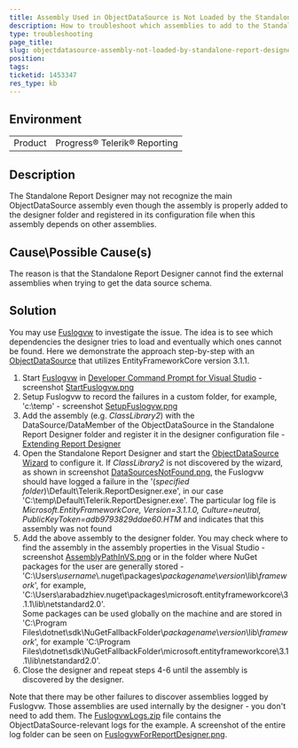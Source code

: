 ```yaml
---
title: Assembly Used in ObjectDataSource is Not Loaded by the Standalone Report Designer
description: How to troubleshoot which assemblies to add to the Standalone Report Designer folder when an ObjectDataSource assembly types are missing in the wizard.
type: troubleshooting
page_title: 
slug: objectdatasource-assembly-not-loaded-by-standalone-report-designer
position: 
tags: 
ticketid: 1453347
res_type: kb
---
```


## Environment
<table>
	<tbody>
		<tr>
			<td>Product</td>
			<td>Progress® Telerik® Reporting</td>
		</tr>
	</tbody>
</table>


## Description
The Standalone Report Designer may not recognize the main ObjectDataSource assembly even though the assembly is properly added to the designer folder and registered in its configuration file when this assembly depends on other assemblies.

## Cause\Possible Cause(s)
The reason is that the Standalone Report Designer cannot find the external assemblies when trying to get the data source schema.

## Solution
You may use [Fuslogvw](https://docs.microsoft.com/en-us/dotnet/framework/tools/fuslogvw-exe-assembly-binding-log-viewer) to investigate the issue. The idea is to see which dependencies the designer tries to load and eventually which ones cannot be found. 
Here we demonstrate the approach step-by-step with an [ObjectDataSource](../objectdatasource) that utilizes EntityFrameworkCore version 3.1.1.

1. Start [Fuslogvw](https://techcommunity.microsoft.com/t5/iis-support-blog/fusion-log-viewer-fuslogvw-exe/ba-p/784396) in [Developer Command Prompt for Visual Studio](https://docs.microsoft.com/en-us/dotnet/framework/tools/developer-command-prompt-for-vs) - screenshot [StartFuslogvw.png](https://www.telerik.com/docs/default-source/knowledgebasearticleattachments/reporting/startfuslogvw.png?sfvrsn=e57b63f_2)
2. Setup Fuslogvw to record the failures in a custom folder, for example, 'c:\temp' - screenshot [SetupFuslogvw.png](https://www.telerik.com/docs/default-source/knowledgebasearticleattachments/reporting/setupfuslogvw.png?sfvrsn=d915da24_2)
3. Add the assembly (e.g. _ClassLibrary2_) with the DataSource/DataMember of the ObjectDataSource in the Standalone Report Designer folder and register it in the designer configuration file - [Extending Report Designer](../standalone-report-designer-extending-configuration)
4. Open the Standalone Report Designer and start the [ObjectDataSource Wizard](../objectdatasource-wizard) to configure it. If _ClassLibrary2_ is not discovered by the wizard, as shown in screenshot [DataSourcesNotFound.png](https://www.telerik.com/docs/default-source/knowledgebasearticleattachments/reporting/datasourcesnotfound.png?sfvrsn=9efca29c_2), the Fuslogvw should have logged a failure in the '(_specified folder_)\Default\Telerik.ReportDesigner.exe', in our case 'C:\temp\Default\Telerik.ReportDesigner.exe'. The particular log file is _Microsoft.EntityFrameworkCore, Version=3.1.1.0, Culture=neutral, PublicKeyToken=adb9793829ddae60.HTM_ and indicates that this assembly was not found
5. Add the above assembly to the designer folder. You may check where to find the assembly in the assembly properties in the Visual Studio -  screenshot [AssemblyPathInVS.png](https://www.telerik.com/docs/default-source/knowledgebasearticleattachments/reporting/assemblypathinvs.png?sfvrsn=403c4748_2) or in the folder where NuGet packages for the user are generally stored - 'C:\Users\\_username_\\.nuget\\packages\\_packagename_\\_version_\\lib\\_framework_', for example, 'C:\Users\arabadzhiev\.nuget\packages\microsoft.entityframeworkcore\3.1.1\lib\netstandard2.0'.  
Some packages can be used globally on the machine and are stored in 'C:\Program Files\dotnet\sdk\NuGetFallbackFolder\\_packagename_\\_version_\\lib\\_framework_', for example 'C:\Program Files\dotnet\sdk\NuGetFallbackFolder\microsoft.entityframeworkcore\3.1.1\lib\netstandard2.0'.
6. Close the designer and repeat steps 4-6 until the assembly is discovered by the designer.

Note that there may be other failures to discover assemblies logged by Fuslogvw. Those assemblies are used internally by the designer - you don't need to add them. The [FuslogvwLogs.zip](https://www.telerik.com/docs/default-source/knowledgebasearticleattachments/reporting/fuslogvwlogs.zip?sfvrsn=cfa37cc5_2) file contains the ObjectDataSource-relevant logs for the example. A screenshot of the entire log folder can be seen on [FuslogvwForReportDesigner.png](https://www.telerik.com/docs/default-source/knowledgebasearticleattachments/reporting/fuslogvwforreportdesigner.png?sfvrsn=43802be5_2).

